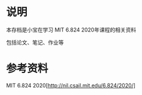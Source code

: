 # 说明
本存档是小宝在学习 MIT 6.824 2020年课程的相关资料

包括论文、笔记、作业等

# 参考资料
MIT 6.824 2020[http://nil.csail.mit.edu/6.824/2020/]
